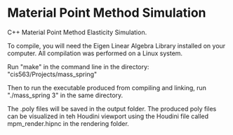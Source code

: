 # Material Point Method Simulation

C++ Material Point Method Elasticity Simulation.

To compile, you will need the Eigen Linear Algebra Library installed on your computer. All compilation was performed on a Linux system.

Run "make" in the command line in the directory:
"cis563/Projects/mass_spring"

Then to run the executable produced from compiling and linking, run "./mass_spring 3" in the same directory.

The .poly files will be saved in the output folder. The produced poly files can be visualized in teh Houdini viewport using the Houdini
file called mpm_render.hipnc in the rendering folder.
